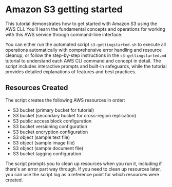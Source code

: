 # Amazon S3 getting started

This tutorial demonstrates how to get started with Amazon S3 using the AWS CLI. You'll learn the fundamental concepts and operations for working with this AWS service through command-line interface.

You can either run the automated script `s3-gettingstarted.sh` to execute all operations automatically with comprehensive error handling and resource cleanup, or follow the step-by-step instructions in the `s3-gettingstarted.md` tutorial to understand each AWS CLI command and concept in detail. The script includes interactive prompts and built-in safeguards, while the tutorial provides detailed explanations of features and best practices.

## Resources Created

The script creates the following AWS resources in order:

- S3 bucket (primary bucket for tutorial)
- S3 bucket (secondary bucket for cross-region replication)
- S3 public access block configuration
- S3 bucket versioning configuration
- S3 bucket encryption configuration
- S3 object (sample text file)
- S3 object (sample image file)
- S3 object (sample document file)
- S3 bucket tagging configuration

The script prompts you to clean up resources when you run it, including if there's an error part way through. If you need to clean up resources later, you can use the script log as a reference point for which resources were created.